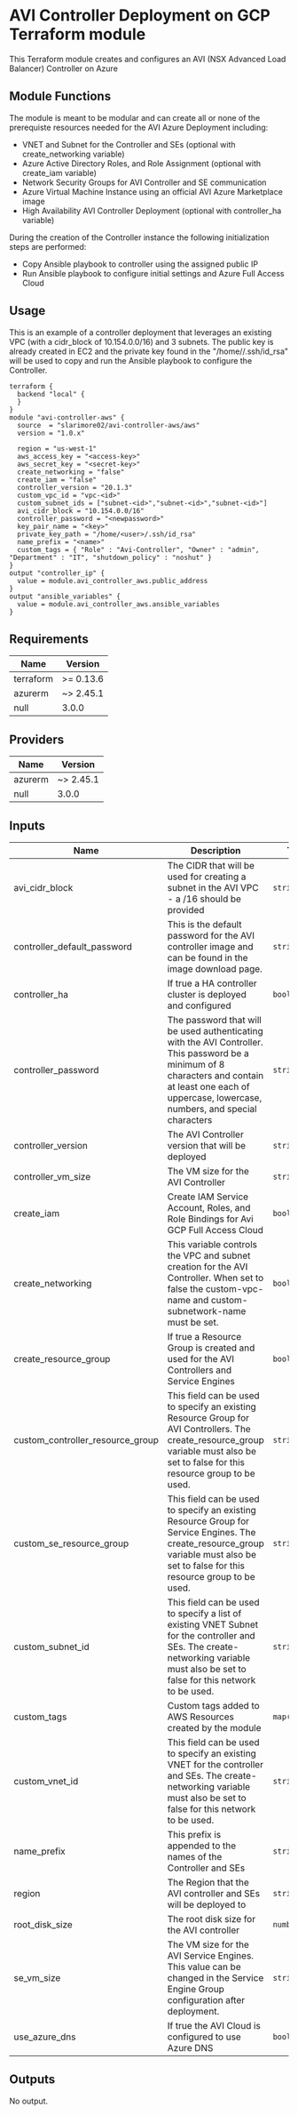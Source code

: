 # AVI Controller Deployment on GCP Terraform module
This Terraform module creates and configures an AVI (NSX Advanced Load Balancer) Controller on Azure

## Module Functions
The module is meant to be modular and can create all or none of the prerequiste resources needed for the AVI Azure Deployment including:
* VNET and Subnet for the Controller and SEs (optional with create_networking variable)
* Azure Active Directory Roles, and Role Assignment (optional with create_iam variable)
* Network Security Groups for AVI Controller and SE communication
* Azure Virtual Machine Instance using an official AVI Azure Marketplace image
* High Availability AVI Controller Deployment (optional with controller_ha variable)

During the creation of the Controller instance the following initialization steps are performed:
* Copy Ansible playbook to controller using the assigned public IP
* Run Ansible playbook to configure initial settings and Azure Full Access Cloud 


## Usage
This is an example of a controller deployment that leverages an existing VPC (with a cidr_block of 10.154.0.0/16) and 3 subnets. The public key is already created in EC2 and the private key found in the "/home/<user>/.ssh/id_rsa" will be used to copy and run the Ansible playbook to configure the Controller.
```hcl
terraform {
  backend "local" {
  }
}
module "avi-controller-aws" {
  source  = "slarimore02/avi-controller-aws/aws"
  version = "1.0.x"

  region = "us-west-1"
  aws_access_key = "<access-key>"
  aws_secret_key = "<secret-key>"
  create_networking = "false"
  create_iam = "false"
  controller_version = "20.1.3"
  custom_vpc_id = "vpc-<id>"
  custom_subnet_ids = ["subnet-<id>","subnet-<id>","subnet-<id>"]
  avi_cidr_block = "10.154.0.0/16"
  controller_password = "<newpassword>"
  key_pair_name = "<key>"
  private_key_path = "/home/<user>/.ssh/id_rsa"
  name_prefix = "<name>"
  custom_tags = { "Role" : "Avi-Controller", "Owner" : "admin", "Department" : "IT", "shutdown_policy" : "noshut" }
}
output "controller_ip" { 
  value = module.avi_controller_aws.public_address
}
output "ansible_variables" {
  value = module.avi_controller_aws.ansible_variables
}
```
<!-- BEGINNING OF PRE-COMMIT-TERRAFORM DOCS HOOK -->
## Requirements

| Name | Version |
|------|---------|
| terraform | >= 0.13.6 |
| azurerm | ~> 2.45.1 |
| null | 3.0.0 |

## Providers

| Name | Version |
|------|---------|
| azurerm | ~> 2.45.1 |
| null | 3.0.0 |

## Inputs

| Name | Description | Type | Default | Required |
|------|-------------|------|---------|:--------:|
| avi\_cidr\_block | The CIDR that will be used for creating a subnet in the AVI VPC - a /16 should be provided | `string` | `"10.255.0.0/16"` | no |
| controller\_default\_password | This is the default password for the AVI controller image and can be found in the image download page. | `string` | n/a | yes |
| controller\_ha | If true a HA controller cluster is deployed and configured | `bool` | `"false"` | no |
| controller\_password | The password that will be used authenticating with the AVI Controller. This password be a minimum of 8 characters and contain at least one each of uppercase, lowercase, numbers, and special characters | `string` | n/a | yes |
| controller\_version | The AVI Controller version that will be deployed | `string` | n/a | yes |
| controller\_vm\_size | The VM size for the AVI Controller | `string` | `"Standard D8s v3"` | no |
| create\_iam | Create IAM Service Account, Roles, and Role Bindings for Avi GCP Full Access Cloud | `bool` | `"false"` | no |
| create\_networking | This variable controls the VPC and subnet creation for the AVI Controller. When set to false the custom-vpc-name and custom-subnetwork-name must be set. | `bool` | `"true"` | no |
| create\_resource\_group | If true a Resource Group is created and used for the AVI Controllers and Service Engines | `bool` | `"true"` | no |
| custom\_controller\_resource\_group | This field can be used to specify an existing Resource Group for AVI Controllers. The create\_resource\_group variable must also be set to false for this resource group to be used. | `string` | `""` | no |
| custom\_se\_resource\_group | This field can be used to specify an existing Resource Group for Service Engines. The create\_resource\_group variable must also be set to false for this resource group to be used. | `string` | `""` | no |
| custom\_subnet\_id | This field can be used to specify a list of existing VNET Subnet for the controller and SEs. The create-networking variable must also be set to false for this network to be used. | `string` | `""` | no |
| custom\_tags | Custom tags added to AWS Resources created by the module | `map(string)` | `{}` | no |
| custom\_vnet\_id | This field can be used to specify an existing VNET for the controller and SEs. The create-networking variable must also be set to false for this network to be used. | `string` | `""` | no |
| name\_prefix | This prefix is appended to the names of the Controller and SEs | `string` | n/a | yes |
| region | The Region that the AVI controller and SEs will be deployed to | `string` | n/a | yes |
| root\_disk\_size | The root disk size for the AVI controller | `number` | `128` | no |
| se\_vm\_size | The VM size for the AVI Service Engines. This value can be changed in the Service Engine Group configuration after deployment. | `string` | `"Standard F2s"` | no |
| use\_azure\_dns | If true the AVI Cloud is configured to use Azure DNS | `bool` | `"false"` | no |

## Outputs

No output.

<!-- END OF PRE-COMMIT-TERRAFORM DOCS HOOK -->